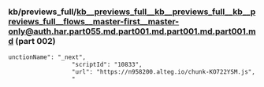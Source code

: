 ### kb/previews_full/kb__previews_full__kb__previews_full__kb__previews_full__flows__master-first__master-only@auth.har.part055.md.part001.md.part001.md.part001.md (part 002)

```md
unctionName": "_next",
                  "scriptId": "10833",
                  "url": "https://n958200.alteg.io/chunk-KO722YSM.js",
                  "
```

```
